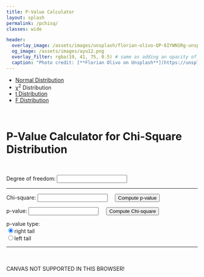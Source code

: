 ```yaml
---
title: P-Value Calculator
layout: splash
permalink: /pchisq/
classes: wide

header:
  overlay_image: /assets/images/unsplash/florian-olivo-QP-6IYWN1Rg-unsplash.jpg
  og_image: /assets/images/ayu12.png
  overlay_filter: rgba(19, 41, 75, 0.5) # same as adding an opacity of 0.5 to a black background
  caption: "Photo credit: [**Florian Olivo on Unsplash**](https://unsplash.com/photos/QP-6IYWN1Rg)"
---
```


<!-- ![image-left](https://i.imgur.com/Urqzfrx.png){: .align-left} -->

<!-- <figure style="width: 200px; margin: 0; margin-right: 20px;" class="align-left">
  <img src="https://i.imgur.com/Urqzfrx.png" alt="">
  <figcaption style="color: grey;">Developed @ Illinois</figcaption>
</figure> -->

<script src="{{ site.baseurl }}/assets/js/pvalue/canvas.js"></script>
<script src="{{ site.baseurl }}/assets/js/pvalue/statFunctions.js"></script>
<script src="{{ site.baseurl }}/assets/js/pvalue/pchisq.js"></script>

<link rel="stylesheet" href="{{ site.baseurl }}/assets/css/pvalue.css">
<!-- <link rel="stylesheet" href="{{ site.baseurl }}/assets/js/pvalue/grid1column.css"> -->

<style>
input[type=number]::-webkit-outer-spin-button,
input[type=number]::-webkit-inner-spin-button {
    -webkit-appearance: none;
    margin: 0;
}

input[type=number] {
    -moz-appearance:textfield;
}
</style>


<div id="wrapper">
<div class="grid-container">
<!-- <script src="navigation_menu.js" type="text/JavaScript"></script> -->
    
<div class="main">

<ul class="menu">
  <li><a href="{{ site.baseurl }}/pnorm/">Normal Distribution</a></li>
  <li class="active"><span class="greek">&chi;</span><sup>2</sup> Distribution</li>
  <li><a href="{{ site.baseurl }}/pt/">t Distribution</a></li>
  <li><a href="{{ site.baseurl }}/pf/">F Distribution</a></li>
</ul>

<br />

<h1>P-Value Calculator for Chi-Square Distribution</h1>

<br />

<form name="input" action="" method="get">
<p>Degree of freedom: <input type="number" id="df" name="df" min="1" step="1" /> </p>

<hr />

<p>Chi-square: <input type="number" id="Chisq" name="Chisq" min="0" step="any" /> 
&nbsp; &nbsp; 
<input type="button" name="p value" value="Compute p-value" 
onClick="PfromX2_chisq(this.form)" /></p>

<p>p-value: <input type="number" id="p-value" name="p_value" step="any" />
&nbsp; &nbsp;
<input type="button" name="Chi square" value="Compute Chi-square" 
onClick="X2fromP_chisq(this.form)" /></p>

<p>p-value type: <br />
<input onchange="changePtype(this.form,1)" type="radio" id="ptype1" 
name="ptype1" value="1" checked="checked" />right tail<br />
<input onchange="changePtype(this.form,2)" type="radio" id="ptype2"
name="ptype2" value="2" />left tail</p>

</form>

<hr />

<p id="input"></p>
<p id="output"></p>
<p id="Rcommand"></p>

<br /> <br />
<canvas id="chisqcurve" width="535" height="300">
  CANVAS NOT SUPPORTED IN THIS BROWSER!
</canvas>

<br /> <br />
</div>
</div>
</div>